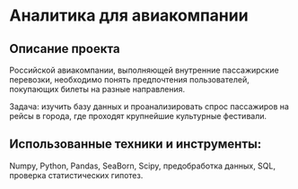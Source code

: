# Аналитика для авиакомпании

## Описание проекта
Российской авиакомпании, выполняющей внутренние пассажирские перевозки, необходимо понять предпочтения пользователей, покупающих билеты на разные направления.

Задача: изучить базу данных и проанализировать спрос пассажиров на рейсы в города, где проходят крупнейшие культурные фестивали.

## Использованные техники и инструменты:
Numpy, Python, Pandas, SeaBorn, Scipy, предобработка данных, SQL, проверка статистических гипотез.

